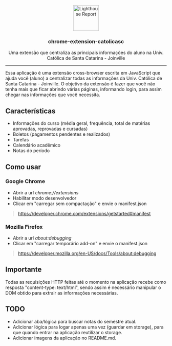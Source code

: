 <p align="center">
    <img alt="Lighthouse Report" src="./img/icon.png" height="80" width="80" />
    <h3 align="center">
        chrome-extension-catolicasc
    </h3>
    <p align="center">
        Uma extensão que centraliza as principais informações do aluno na Univ. Católica de Santa Catarina - Joinville
    </p>
</p>

---

Essa aplicação é uma extensão cross-browser escrita em JavaScript que ajuda você (aluno) a centralizar todas as informações da Univ. Católica de Santa Catarina - Joinville. O objetivo da extensão é fazer que você não tenha mais que ficar abrindo várias páginas, informando login, para assim chegar nas informações que você necessita.

## Características

- Informações do curso (média geral, frequência, total de matérias aprovadas, reprovadas e cursadas)
- Boletos (pagamentos pendentes e realizados)
- Tarefas
- Calendário acadêmico
- Notas do período

## Como usar

### Google Chrome

- Abrir a url _chrome://extensions_
- Habilitar modo desenvolvedor
- Clicar em "carregar sem compactação" e envie o manifest.json

> https://developer.chrome.com/extensions/getstarted#manifest

### Mozilla Firefox

- Abrir a url _about:debugging_
- Clicar em "carregar temporário add-on" e envie o manifest.json

> https://developer.mozilla.org/en-US/docs/Tools/about:debugging

## Importante

Todas as requisições HTTP feitas até o momento na aplicação recebe como resposta "content-type: text/html", sendo assim é necessário manipular o DOM obtido para extrair as informações necessárias.

## TODO

- Adicionar aba/lógica para buscar notas do semestre atual.
- Adicionar lógica para logar apenas uma vez (guardar em storage), para que quando entrar na aplicação reutilizar o storage.
- Adicionar imagens da aplicação no README.md.
